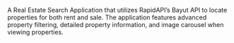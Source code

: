 A Real Estate Search Application that utilizes RapidAPI’s Bayut API to locate properties for both rent and sale. The application features advanced property filtering, detailed property information, and image carousel when viewing properties.